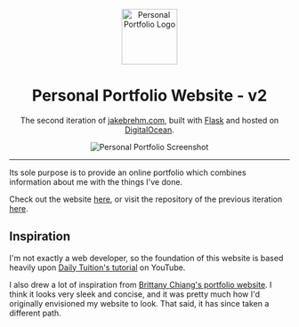 <p align="center">
  <img src="https://github.com/jakebrehm/personal-website-v2/blob/master/img/logo.png" width="100" alt="Personal Portfolio Logo"/>
</p>

<h1 align="center">Personal Portfolio Website - v2</h1>

<p align="center">
    The second iteration of <a href="https://www.jakebrehm.com/" target="_blank">jakebrehm.com</a>, built with <a href="https://github.com/pallets/flask" target="_blank">Flask</a> and hosted on <a href="https://www.digitalocean.com/" target="_blank">DigitalOcean</a>.
</p>

<p align="center">
  <img src="https://github.com/jakebrehm/personal-website-v2/blob/master/img/screenshot.png" alt="Personal Portfolio Screenshot"/>
</p>

---

Its sole purpose is to provide an online portfolio which combines information about me with the things I've done.

Check out the website [here](https://jakebrehm.com), or visit the repository of the previous iteration [here](https://www.github.com/jakebrehm/personal-website-v1).

## Inspiration

I'm not exactly a web developer, so the foundation of this website is based heavily upon [Daily Tuition's tutorial](https://www.youtube.com/watch?v=dgKSqz3it50&list=PLngPGtfDZIGdKTafPdmYUpzbn37jtj9-W&index=20&t=0s) on YouTube.

I also drew a lot of inspiration from [Brittany Chiang's portfolio website](https://brittanychiang.com/). I think it looks very sleek and concise, and it was pretty much how I'd originally envisioned my website to look. That said, it has since taken a different path.
